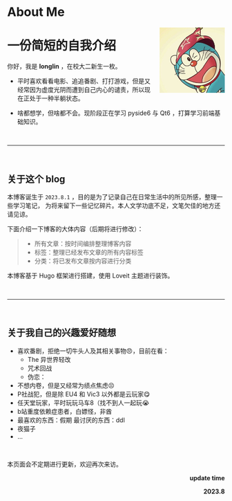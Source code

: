 # About Me


<!--more-->
<a href="https://longlin.tech/">
<img src="longlin.jpg" alt="About Me" height="30%" width="30%" align="right" style="margin-left: 10px"/>
</a>

# 一份简短的自我介绍

你好，我是 **longlin** ，在校大二新生一枚。

- 平时喜欢看看电影、追追番剧、打打游戏，但是又经常因为虚度光阴而遭到自己内心的谴责，所以现在正处于一种半躺状态。

- 啥都想学，但啥都不会。现阶段正在学习 pyside6 与 Qt6 ，打算学习前端基础知识。

<br>

******

<br>

## 关于这个 blog

本博客诞生于 `2023.8.1` ，目的是为了记录自己在日常生活中的所见所感，整理一些学习笔记，
为将来留下一些记忆碎片。本人文学功底不足，文笔欠佳的地方还请见谅。

下面介绍一下博客的大体内容（后期将进行修改）：
> - 所有文章：按时间编排整理博客内容
> - 标签：整理已经发布文章的所有内容标签
> - 分类：将已发布文章按内容进行分类

本博客基于 Hugo 框架进行搭建，使用 Loveit 主题进行装饰。

<br>

******

<br>

## 关于我自己的兴趣爱好随想

- 喜欢番剧，拒绝一切牛头人及其相关事物😠，目前在看：
  - The 异世界轻改
  - 咒术回战
  - 伪恋：
- 不想内卷，但是又经常为绩点焦虑😣
- P社战犯，但是除 EU4 和 Vic3 以外都是云玩家😋
- 任天堂玩家，平时玩玩马车8（找不到人一起玩😭
- b站重度依赖症患者，白嫖怪，非酋
- 最喜欢的东西：假期 最讨厌的东西：ddl
- 夜猫子
- $\ldots$

<br>

本页面会不定期进行更新，欢迎再次来访。

<p align="right"><strong>update time</strong></p>
<p align="right"><strong>2023.8</strong></p>
